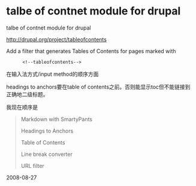 # talbe of contnet module for drupal

talbe of contnet module for drupal

http://drupal.org/project/tableofcontents

Add a filter that generates Tables of Contents for pages marked with 

          <!--tableofcontents-->

在输入法方式/input method的顺序方面

headings to anchors要在table of contents之前。否则能显示toc但不能链接到正确地二级标题。

我现在顺序是

> Markdown with SmartyPants	
>  
> Headings to Anchors	
>  
> Table of Contents	
>  
> Line break converter	
>  
> URL filter	




2008-08-27